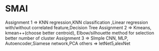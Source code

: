 # SMAI
Assignment 1 => KNN regression,KNN classification ,Linear regression with/without  correlated feature,Decision Tree
Assignment 2 => Kmeans, kmean++(choose better centroid), Elbow/silhouette method for selection better number of cluster
Assignment 3 => SImple CNN, MLP, Autoencoder,Siamese network,PCA
others => letNet5,alexNet
